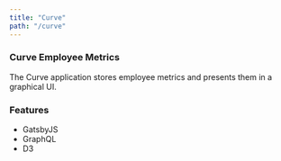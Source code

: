 ```yaml
---
title: "Curve"
path: "/curve"
---
```

### Curve Employee Metrics
The Curve application stores employee metrics and presents them in a graphical UI.

### Features
- GatsbyJS
- GraphQL
- D3